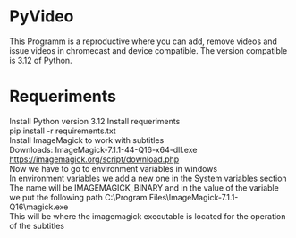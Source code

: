 # PyVideo
This Programm is a reproductive where you can add, remove videos and issue videos in chromecast and device compatible.
The version compatible is 3.12 of Python.
# Requeriments
 Install Python version 3.12
 Install requeriments <br>
 pip install -r requirements.txt <br>
 Install ImageMagick to work with subtitles <br>
 Downloads:  ImageMagick-7.1.1-44-Q16-x64-dll.exe https://imagemagick.org/script/download.php <br>
 Now we have to go to environment variables in windows <br>
 In environment variables we add a new one in the System variables section <br>
 The name will be IMAGEMAGICK_BINARY and in the value of the variable we put the following path C:\Program Files\ImageMagick-7.1.1-Q16\magick.exe <br>
 This will be where the imagemagick executable is located for the operation of the subtitles
